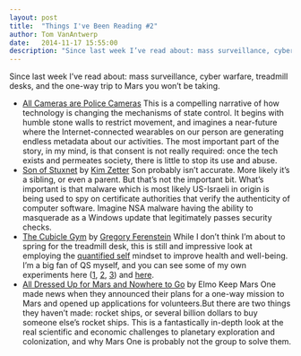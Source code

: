 ```yaml
---
layout: post
title:  "Things I've Been Reading #2"
author: Tom VanAntwerp
date:   2014-11-17 15:55:00
description: "Since last week I’ve read about: mass surveillance, cyber warfare, treadmill desks, and the one-way trip to Mars you won’t be taking."
---
```


Since last week I’ve read about: mass surveillance, cyber warfare, treadmill desks, and the one-way trip to Mars you won’t be taking.

* [All Cameras are Police Cameras](http://shorttermmemoryloss.com/nor/2014/11/07/all-cameras-are-police-cameras/)
This is a compelling narrative of how technology is changing the mechanisms of state control. It begins with humble stone walls to restrict movement, and imagines a near-future where the Internet-connected wearables on our person are generating endless metadata about our activities. The most important part of the story, in my mind, is that consent is not really required: once the tech exists and permeates society, there is little to stop its use and abuse.
* [Son of Stuxnet](https://firstlook.org/theintercept/2014/11/12/stuxnet/) by [Kim Zetter](https://firstlook.org/theintercept/staff/kim-zetter/)
Son probably isn’t accurate. More likely it’s a sibling, or even a parent. But that’s not the important bit. What’s important is that malware which is most likely US-Israeli in origin is being used to spy on certificate authorities that verify the authenticity of computer software. Imagine NSA malware having the ability to masquerade as a Windows update that legitimately passes security checks.
* [The Cubicle Gym](http://www.vox.com/2014/11/12/7186667/office-fitness-exercises-stretches) by [Gregory Ferenstein](http://www.vox.com/users/ferenstein)
While I don’t think I’m about to spring for the treadmill desk, this is still and impressive look at employing the [quantified self](http://en.wikipedia.org/wiki/Quantified_Self) mindset to improve health and well-being. I’m a big fan of QS myself, and you can see some of my own experiments here ([1](http://www.tomvanantwerp.com/returns-leisure/), [2](http://www.tomvanantwerp.com/addiction/), [3](http://www.tomvanantwerp.com/returns-leisure-part-2/)) and [here](http://www.tomvanantwerp.com/quitting-facebook/).
* [All Dressed Up for Mars and Nowhere to Go](https://medium.com/matter/all-dressed-up-for-mars-and-nowhere-to-go-7e76df527ca0) by Elmo Keep
Mars One made news when they announced their plans for a one-way mission to Mars and opened up applications for volunteers.But there are two things they haven’t made: rocket ships, or several billion dollars to buy someone else’s rocket ships. This is a fantastically in-depth look at the real scientific and economic challenges to planetary exploration and colonization, and why Mars One is probably not the group to solve them.
